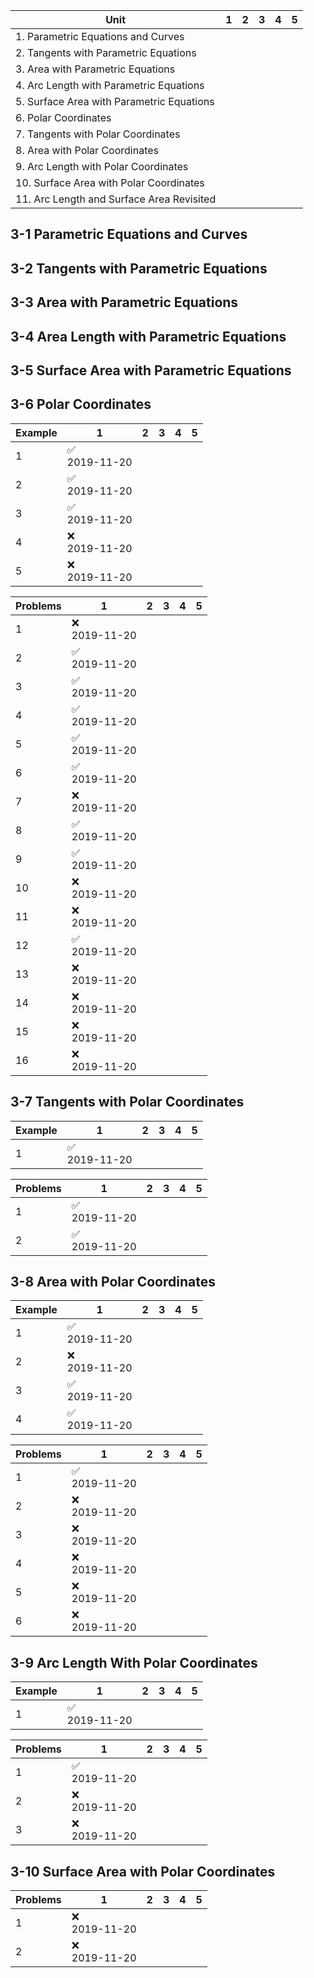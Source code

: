 
| Unit | 1 | 2 | 3 | 4 | 5 |
|------|---|---|---|---|---|
| 1. Parametric Equations and Curves |  |  |  |  |  |
| 2. Tangents with Parametric Equations |  |  |  |  |  |
| 3. Area with Parametric Equations |  |  |  |  |  |
| 4. Arc Length with Parametric Equations |  |  |  |  |  |
| 5. Surface Area with Parametric Equations |  |  |  |  |  |
| 6. Polar Coordinates |  |  |  |  |  |
| 7. Tangents with Polar Coordinates |  |  |  |  |  |
| 8. Area with Polar Coordinates |  |  |  |  |  |
| 9. Arc Length with Polar Coordinates |  |  |  |  |  |
| 10. Surface Area with Polar Coordinates |  |  |  |  |  |
| 11. Arc Length and Surface Area Revisited |  |  |  |  |  |

## 3-1 Parametric Equations and Curves

## 3-2 Tangents with Parametric Equations

## 3-3 Area with Parametric Equations

## 3-4 Area Length with Parametric Equations

## 3-5 Surface Area with Parametric Equations

## 3-6 Polar Coordinates

| Example | 1 | 2 | 3 | 4 | 5 |
|---------|---|---|---|---|---|
| 1 | :white_check_mark: <br> 2019-11-20 |  |  |  |  |
| 2 | :white_check_mark: <br> 2019-11-20 |  |  |  |  |
| 3 | :white_check_mark: <br> 2019-11-20 |  |  |  |  |
| 4 | :x: <br> 2019-11-20 |  |  |  |  |
| 5 | :x: <br> 2019-11-20 |  |  |  |  |

| Problems | 1 | 2 | 3 | 4 | 5 |
|----------|---|---|---|---|---|
| 1 | :x: <br> 2019-11-20 |  |  |  |  |
| 2 | :white_check_mark: <br> 2019-11-20 |  |  |  |  |
| 3 | :white_check_mark: <br> 2019-11-20 |  |  |  |  |
| 4 | :white_check_mark: <br> 2019-11-20 |  |  |  |  |
| 5 | :white_check_mark: <br> 2019-11-20 |  |  |  |  |
| 6 | :white_check_mark: <br> 2019-11-20 |  |  |  |  |
| 7 | :x: <br> 2019-11-20 |  |  |  |  |
| 8 | :white_check_mark: <br> 2019-11-20 |  |  |  |  |
| 9 | :white_check_mark: <br> 2019-11-20 |  |  |  |  |
| 10 | :x: <br> 2019-11-20 |  |  |  |  |
| 11 | :x: <br> 2019-11-20 |  |  |  |  |
| 12 | :white_check_mark: <br> 2019-11-20 |  |  |  |  |
| 13 | :x: <br> 2019-11-20 |  |  |  |  |
| 14 | :x: <br> 2019-11-20 |  |  |  |  |
| 15 | :x: <br> 2019-11-20 |  |  |  |  |
| 16 | :x: <br> 2019-11-20 |  |  |  |  |

## 3-7 Tangents with Polar Coordinates

| Example | 1 | 2 | 3 | 4 | 5 |
|---------|---|---|---|---|---|
| 1 | :white_check_mark: <br> 2019-11-20 |  |  |  |  |

| Problems | 1 | 2 | 3 | 4 | 5 |
|----------|---|---|---|---|---|
| 1 | :white_check_mark: <br> 2019-11-20 |  |  |  |  |
| 2 | :white_check_mark: <br> 2019-11-20 |  |  |  |  |

## 3-8 Area with Polar Coordinates

| Example | 1 | 2 | 3 | 4 | 5 |
|---------|---|---|---|---|---|
| 1 | :white_check_mark: <br> 2019-11-20 |  |  |  |
| 2 | :x: <br> 2019-11-20 |  |  |  |
| 3 | :white_check_mark: <br> 2019-11-20 |  |  |  |
| 4 | :white_check_mark: <br> 2019-11-20 |  |  |  |

| Problems | 1 | 2 | 3 | 4 | 5 |
|----------|---|---|---|---|---|
| 1 | :white_check_mark: <br> 2019-11-20 |  |  |  |  |
| 2 | :x: <br> 2019-11-20 |  |  |  |  |
| 3 | :x: <br> 2019-11-20 |  |  |  |  |
| 4 | :x: <br> 2019-11-20 |  |  |  |  |
| 5 | :x: <br> 2019-11-20 |  |  |  |  |
| 6 | :x: <br> 2019-11-20 |  |  |  |  |

## 3-9 Arc Length With Polar Coordinates

| Example | 1 | 2 | 3 | 4 | 5 |
|---------|---|---|---|---|---|
| 1 | :white_check_mark: <br> 2019-11-20 |  |  |  |

| Problems | 1 | 2 | 3 | 4 | 5 |
|----------|---|---|---|---|---|
| 1 | :white_check_mark: <br> 2019-11-20 |  |  |  |  |
| 2 | :x: <br> 2019-11-20 |  |  |  |  |
| 3 | :x: <br> 2019-11-20 |  |  |  |  |

## 3-10 Surface Area with Polar Coordinates

| Problems | 1 | 2 | 3 | 4 | 5 |
|----------|---|---|---|---|---|
| 1 | :x: <br> 2019-11-20 |  |  |  |  |
| 2 | :x: <br> 2019-11-20 |  |  |  |  |
